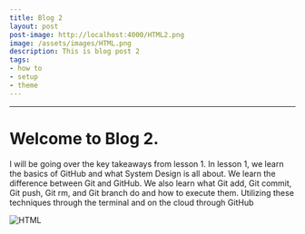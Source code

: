 ```yaml
---
title: Blog 2
layout: post
post-image: http://localhost:4000/HTML2.png
image: /assets/images/HTML.png
description: This is blog post 2
tags:
- how to
- setup
- theme
---
```


---
# Welcome to Blog 2. 
I will be going over the key takeaways from lesson 1.
In lesson 1, we learn the basics of GitHub and what System Design is all about.
We learn the difference between Git and GitHub. 
We also learn what Git add, Git commit, Git push, Git rm, and Git branch do and how to execute them. 
Utilizing these techniques through the terminal and on the cloud through GitHub

![HTML](https://upload.wikimedia.org/wikipedia/commons/thumb/6/61/HTML5_logo_and_wordmark.svg/1200px-HTML5_logo_and_wordmark.svg.png)